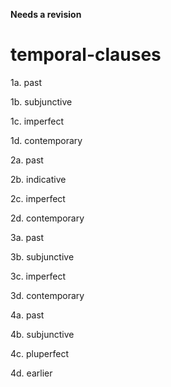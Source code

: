 **Needs a revision**

# temporal-clauses

1a. past

1b. subjunctive

1c. imperfect

1d. contemporary

2a. past

2b. indicative

2c. imperfect

2d. contemporary

3a. past

3b. subjunctive

3c. imperfect

3d. contemporary

4a. past

4b. subjunctive

4c. pluperfect

4d. earlier
